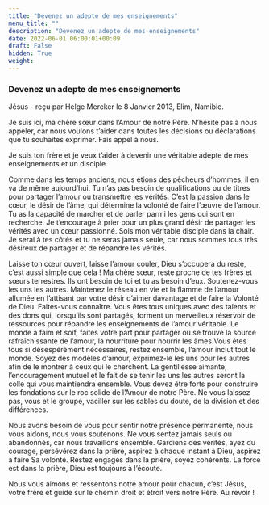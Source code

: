 ```yaml
---
title: "Devenez un adepte de mes enseignements"
menu_title: ""
description: "Devenez un adepte de mes enseignements"
date: 2022-06-01 06:00:01+00:09
draft: False
hidden: True
weight:
---
```

### Devenez un adepte de mes enseignements

Jésus - reçu par Helge Mercker le 8 Janvier 2013, Elim, Namibie.

Je suis ici, ma chère sœur dans l’Amour de notre Père. N’hésite pas à nous appeler, car nous voulons t’aider dans toutes les décisions ou déclarations que tu souhaites exprimer. Fais appel à nous.

Je suis ton frère et je veux t’aider à devenir une véritable adepte de mes enseignements et un disciple.

Comme dans les temps anciens, nous étions des pêcheurs d’hommes, il en va de même aujourd’hui. Tu n’as pas besoin de qualifications ou de titres pour partager l’amour ou transmettre les vérités. C’est la passion dans le cœur, le désir de l’âme, qui détermine la volonté de faire l’œuvre de l’amour. Tu as la capacité de marcher et de parler parmi les gens qui sont en recherche. Je t’encourage à prier pour un plus grand désir de partager les vérités avec un cœur passionné. Sois mon véritable disciple dans la chair. Je serai à tes côtés et tu ne seras jamais seule, car nous sommes tous très désireux de partager et de répandre les vérités.

Laisse ton cœur ouvert, laisse l’amour couler, Dieu s’occupera du reste, c’est aussi simple que cela ! Ma chère sœur, reste proche de tes frères et sœurs terrestres. Ils ont besoin de toi et tu as besoin d’eux. Soutenez-vous les uns les autres. Maintenez le réseau en vie et la flamme de l’amour allumée en l’attisant par votre désir d’aimer davantage et de faire la Volonté de Dieu. Faites-vous connaître. Vous êtes tous uniques avec des talents et des dons qui, lorsqu’ils sont partagés, forment un merveilleux réservoir de ressources pour répandre les enseignements de l’amour véritable. Le monde a faim et soif, faites votre part pour partager où se trouve la source rafraîchissante de l’amour, la nourriture pour nourrir les âmes.Vous êtes tous si désespérément nécessaires, restez ensemble, l’amour inclut tout le monde. Soyez des modèles d’amour, exprimez-le les uns pour les autres afin de le montrer à ceux qui le cherchent. La gentillesse aimante, l’encouragement mutuel et le fait de se tenir les uns les autres seront la colle qui vous maintiendra ensemble. Vous devez être forts pour construire les fondations sur le roc solide de l’Amour de notre Père. Ne vous laissez pas, vous et le groupe, vaciller sur les sables du doute, de la division et des différences.

Nous avons besoin de vous pour sentir notre présence permanente, nous vous aidons, nous vous soutenons. Ne vous sentez jamais seuls ou abandonnés, car nous travaillons ensemble. Gardiens des vérités, ayez du courage, persévérez dans la prière, aspirez à chaque instant à Dieu, aspirez à faire Sa volonté. Restez engagés dans la prière, soyez cohérents. La force est dans la prière, Dieu est toujours à l’écoute.

Nous vous aimons et ressentons notre amour pour chacun, c’est Jésus, votre frère et guide sur le chemin droit et étroit vers notre Père. Au revoir !
